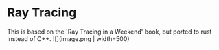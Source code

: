 # Ray Tracing
This is based on the 'Ray Tracing in a Weekend' book, but ported to rust instead of C++.
![](image.png | width=500)
